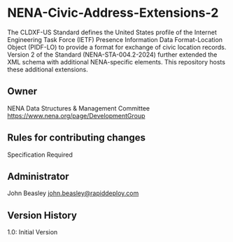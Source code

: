 # NENA-Civic-Address-Extensions-2
The CLDXF-US Standard defines the United States profile of the Internet Engineering Task Force (IETF) Presence Information Data Format-Location Object (PIDF-LO) to provide a format for exchange of civic location records. Version 2 of the Standard (NENA-STA-004.2-2024) further extended the XML schema with additional NENA-specific elements. This repository hosts these additional extensions.
## Owner
NENA Data Structures & Management Committee
https://www.nena.org/page/DevelopmentGroup
## Rules for contributing changes 
Specification Required
## Administrator
John Beasley <john.beasley@rapiddeploy.com>
## Version History
1.0: Initial Version
